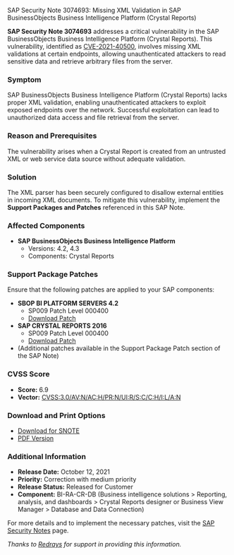 SAP Security Note 3074693: Missing XML Validation in SAP BusinessObjects Business Intelligence Platform (Crystal Reports)

**SAP Security Note 3074693** addresses a critical vulnerability in the SAP BusinessObjects Business Intelligence Platform (Crystal Reports). This vulnerability, identified as [CVE-2021-40500](https://cve.mitre.org/cgi-bin/cvename.cgi?name=CVE-2021-40500), involves missing XML validations at certain endpoints, allowing unauthenticated attackers to read sensitive data and retrieve arbitrary files from the server.

### **Symptom**
SAP BusinessObjects Business Intelligence Platform (Crystal Reports) lacks proper XML validation, enabling unauthenticated attackers to exploit exposed endpoints over the network. Successful exploitation can lead to unauthorized data access and file retrieval from the server.

### **Reason and Prerequisites**
The vulnerability arises when a Crystal Report is created from an untrusted XML or web service data source without adequate validation.

### **Solution**
The XML parser has been securely configured to disallow external entities in incoming XML documents. To mitigate this vulnerability, implement the **Support Packages and Patches** referenced in this SAP Note.

### **Affected Components**
- **SAP BusinessObjects Business Intelligence Platform**
  - Versions: 4.2, 4.3
  - Components: Crystal Reports

### **Support Package Patches**
Ensure that the following patches are applied to your SAP components:
- **SBOP BI PLATFORM SERVERS 4.2**
  - SP009 Patch Level 000400
  - [Download Patch](https://me.sap.com/softwarecenter/template/products/_APP=00200682500000001943&_EVENT=DISPHIER&HEADER=Y&FUNCTIONBAR=N&EVENT=TREE&NE=NAVIGATE&ENR=73555000100200001041&V=MAINT)
- **SAP CRYSTAL REPORTS 2016**
  - SP009 Patch Level 000400
  - [Download Patch](https://me.sap.com/softwarecenter/template/products/_APP=00200682500000001943&_EVENT=DISPHIER&HEADER=Y&FUNCTIONBAR=N&EVENT=TREE&NE=NAVIGATE&ENR=73554900100200001117&V=MAINT)
- (Additional patches available in the Support Package Patch section of the SAP Note)

### **CVSS Score**
- **Score:** 6.9
- **Vector:** [CVSS:3.0/AV:N/AC:H/PR:N/UI:R/S:C/C:H/I:L/A:N](https://nvd.nist.gov/vuln-metrics/cvss/v3-calculator)

### **Download and Print Options**
- [Download for SNOTE](https://notesdownloads.sap.com/note/0040000001453662021)
- [PDF Version](https://userapps.support.sap.com/sap/support/sfm/notes/print/0003074693?language=en-US&token=02D9AC05953743E6AD46C47E037A899D)

### **Additional Information**
- **Release Date:** October 12, 2021
- **Priority:** Correction with medium priority
- **Release Status:** Released for Customer
- **Component:** BI-RA-CR-DB (Business intelligence solutions > Reporting, analysis, and dashboards > Crystal Reports designer or Business View Manager > Database and Data Connection)

For more details and to implement the necessary patches, visit the [SAP Security Notes](https://me.sap.com/servicessupport/knowledge) page.

*Thanks to [Redrays](https://redrays.io) for support in providing this information.*